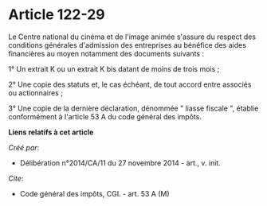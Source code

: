 # Article 122-29

Le Centre national du cinéma et de l'image animée s'assure du respect des conditions générales d'admission des entreprises au
bénéfice des aides financières au moyen notamment des documents suivants :

1° Un extrait K ou un extrait K bis datant de moins de trois mois ;

2° Une copie des statuts et, le cas échéant, de tout accord entre associés ou actionnaires ;

3° Une copie de la dernière déclaration, dénommée " liasse fiscale ", établie conformément à l'article 53 A du code général
des impôts.

**Liens relatifs à cet article**

_Créé par_:

  - Délibération n°2014/CA/11 du 27 novembre 2014 - art., v. init.

_Cite_:

  - Code général des impôts, CGI. - art. 53 A (M)
